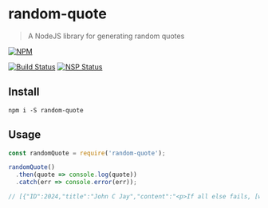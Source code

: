 # random-quote
> A NodeJS library for generating random quotes

[![NPM](https://nodei.co/npm/random-quote.png?downloads=true)](https://nodei.co/npm/random-quote/)

[![Build Status](https://travis-ci.org/petermbenjamin/random-quote.svg?branch=master)](https://travis-ci.org/petermbenjamin/random-quote)
[![NSP Status](https://nodesecurity.io/orgs/petermbenjamin/projects/1105d7b7-5d1f-4006-9811-ad01f130110c/badge)](https://nodesecurity.io/orgs/petermbenjamin/projects/1105d7b7-5d1f-4006-9811-ad01f130110c)

## Install
```
npm i -S random-quote
```

## Usage
```js
const randomQuote = require('random-quote');

randomQuote()
  .then(quote => console.log(quote))
  .catch(err => console.error(err));

// [{"ID":2024,"title":"John C Jay","content":"<p>If all else fails, [working harder than anyone else] is the greatest competitive advantage of any career.</p>\n","link":"https://quotesondesign.com/john-c-jay/"}]
```
